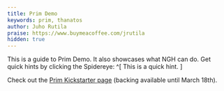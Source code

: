 ```yaml
---
title: Prim Demo
keywords: prim, thanatos
author: Juho Rutila
praise: https://www.buymeacoffee.com/jrutila
hidden: true
---
```


This is a guide to Prim Demo. It also showcases what NGH can do.
Get quick hints by clicking the Spidereye: ^[ This is a quick hint. ]

Check out the [Prim Kickstarter page](https://www.kickstarter.com/projects/prim-game/prim-a-2d-adventure-game-about-deaths-daughter?ref=3jypmr) (backing available until March 18th).
